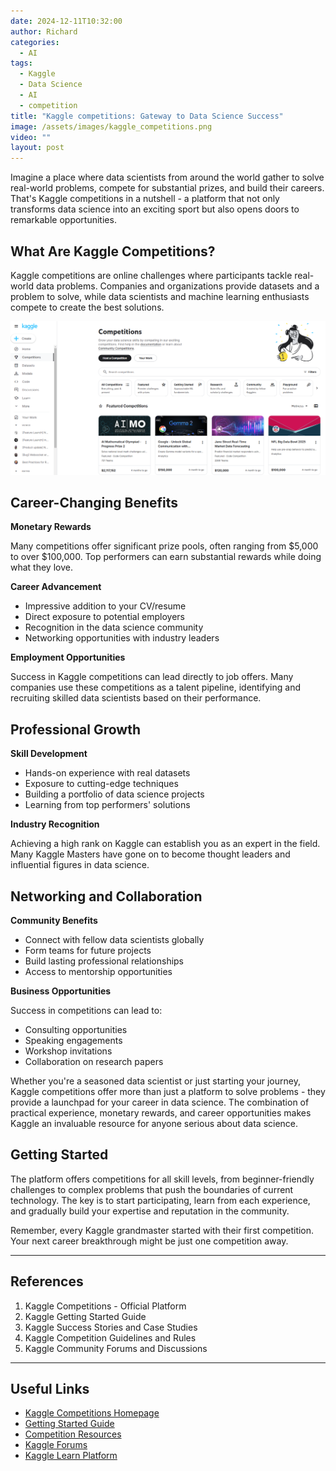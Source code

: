 ```yaml
---
date: 2024-12-11T10:32:00
author: Richard
categories:
  - AI
tags:
  - Kaggle
  - Data Science
  - AI
  - competition
title: "Kaggle competitions: Gateway to Data Science Success"
image: /assets/images/kaggle_competitions.png
video: ""
layout: post
---
```

Imagine a place where data scientists from around the world gather to solve real-world problems, compete for substantial prizes, and build their careers. That's Kaggle competitions in a nutshell - a platform that not only transforms data science into an exciting sport but also opens doors to remarkable opportunities.

## What Are Kaggle Competitions?

Kaggle competitions are online challenges where participants tackle real-world data problems. Companies and organizations provide datasets and a problem to solve, while data scientists and machine learning enthusiasts compete to create the best solutions.

![Kaggle competitions page screenshot](/assets/images/kaggle_competitions.png)

## Career-Changing Benefits

**Monetary Rewards**

Many competitions offer significant prize pools, often ranging from $5,000 to over $100,000. Top performers can earn substantial rewards while doing what they love.

**Career Advancement**

- Impressive addition to your CV/resume
- Direct exposure to potential employers
- Recognition in the data science community
- Networking opportunities with industry leaders

**Employment Opportunities**

Success in Kaggle competitions can lead directly to job offers. Many companies use these competitions as a talent pipeline, identifying and recruiting skilled data scientists based on their performance.

## Professional Growth

**Skill Development**

- Hands-on experience with real datasets
- Exposure to cutting-edge techniques
- Building a portfolio of data science projects
- Learning from top performers' solutions

**Industry Recognition**

Achieving a high rank on Kaggle can establish you as an expert in the field. Many Kaggle Masters have gone on to become thought leaders and influential figures in data science.

## Networking and Collaboration

**Community Benefits**

- Connect with fellow data scientists globally
- Form teams for future projects
- Build lasting professional relationships
- Access to mentorship opportunities

**Business Opportunities**

Success in competitions can lead to:

- Consulting opportunities
- Speaking engagements
- Workshop invitations
- Collaboration on research papers

Whether you're a seasoned data scientist or just starting your journey, Kaggle competitions offer more than just a platform to solve problems - they provide a launchpad for your career in data science. The combination of practical experience, monetary rewards, and career opportunities makes Kaggle an invaluable resource for anyone serious about data science.

## Getting Started

The platform offers competitions for all skill levels, from beginner-friendly challenges to complex problems that push the boundaries of current technology. The key is to start participating, learn from each experience, and gradually build your expertise and reputation in the community.

Remember, every Kaggle grandmaster started with their first competition. Your next career breakthrough might be just one competition away.

---

## References

1. Kaggle Competitions - Official Platform
2. Kaggle Getting Started Guide
3. Kaggle Success Stories and Case Studies
4. Kaggle Competition Guidelines and Rules
5. Kaggle Community Forums and Discussions

---

## Useful Links

- [Kaggle Competitions Homepage](https://www.kaggle.com/competitions) 
- [Getting Started Guide](https://www.kaggle.com/learn)
- [Competition Resources](https://www.kaggle.com/resources)
- [Kaggle Forums](https://www.kaggle.com/discussion)
- [Kaggle Learn Platform](https://www.kaggle.com/learn/overview)
